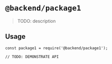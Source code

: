 # `@backend/package1`

> TODO: description

## Usage

```
const package1 = require('@backend/package1');

// TODO: DEMONSTRATE API
```
